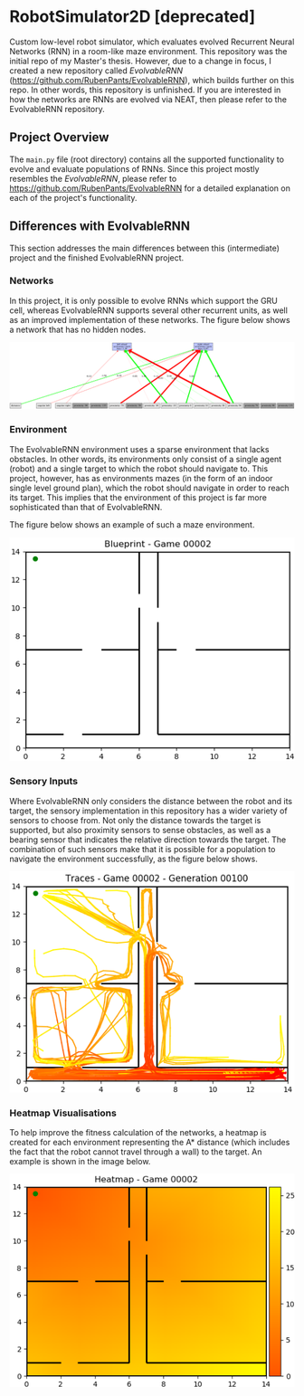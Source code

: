 # RobotSimulator2D [deprecated]
Custom low-level robot simulator, which evaluates evolved Recurrent Neural Networks (RNN) in a room-like maze 
environment. This repository was the initial repo of my Master's thesis. However, due to a change in focus, I created a 
new repository called *EvolvableRNN* (https://github.com/RubenPants/EvolvableRNN), which builds further on this repo. In
other words, this repository is unfinished. If you are interested in how the networks are RNNs are evolved via NEAT, 
then please refer to the EvolvableRNN repository.


## Project Overview
The `main.py` file (root directory) contains all the supported functionality to evolve and evaluate populations of RNNs.
Since this project mostly resembles the *EvolvableRNN*, please refer to https://github.com/RubenPants/EvolvableRNN for
a detailed explanation on each of the project's functionality.


## Differences with EvolvableRNN
This section addresses the main differences between this (intermediate) project and the finished EvolvableRNN project.

### Networks
In this project, it is only possible to evolve RNNs which support the GRU cell, whereas EvolvableRNN supports several 
other recurrent units, as well as an improved implementation of these networks. The figure below shows a network that
has no hidden nodes.
<p align="center">
  <img src="https://github.com/RubenPants/RobotSimulator2D/blob/master/population/storage/NEAT-GRU/path_2/images/architectures/genome_9593.png"/>
</p>

### Environment
The EvolvableRNN environment uses a sparse environment that lacks obstacles. In other words, its environments only 
consist of a single agent (robot) and a single target to which the robot should navigate to. This project, however, has
as environments mazes (in the form of an indoor single level ground plan), which the robot should navigate in order to
reach its target. This implies that the environment of this project is far more sophisticated than that of EvolvableRNN.

The figure below shows an example of such a maze environment.
<p align="center">
  <img src="https://github.com/RubenPants/RobotSimulator2D/blob/master/environment/visualizations/blueprint_game00002.png"/>
</p>

### Sensory Inputs
Where EvolvableRNN only considers the distance between the robot and its target, the sensory implementation in this
repository has a wider variety of sensors to choose from. Not only the distance towards the target is supported, but
also proximity sensors to sense obstacles, as well as a bearing sensor that indicates the relative direction towards the
target. The combination of such sensors make that it is possible for a population to navigate the environment 
successfully, as the figure below shows.
<p align="center">
  <img src="https://github.com/RubenPants/RobotSimulator2D/blob/master/population/storage/NEAT-GRU/path_2/images/game00002/trace_gen00100.png"/>
</p>

### Heatmap Visualisations
To help improve the fitness calculation of the networks, a heatmap is created for each environment representing the A*
distance (which includes the fact that the robot cannot travel through a wall) to the target. An example is shown in the
image below.
<p align="center">
  <img src="https://github.com/RubenPants/RobotSimulator2D/blob/master/environment/visualizations/heatmap_game00002.png"/>
</p>